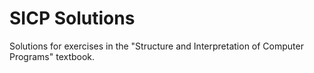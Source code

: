 # SICP Solutions
Solutions for exercises in the "Structure and Interpretation of Computer Programs" textbook.
